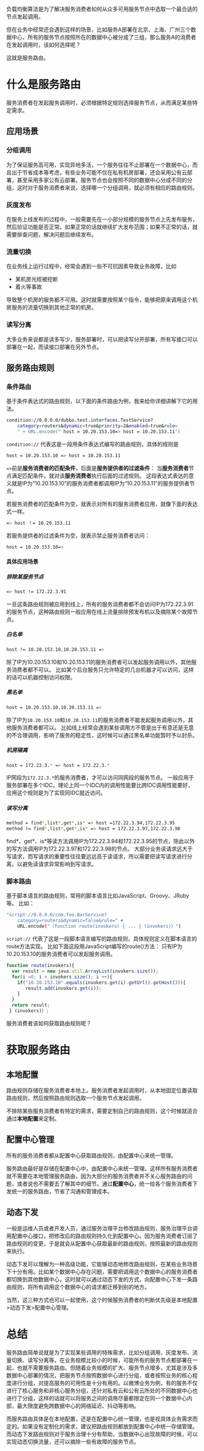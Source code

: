 负载均衡算法是为了解决服务消费者如何从众多可用服务节点中选取一个最合适的节点发起调用。

但在业务中经常还会遇到这样的场景，比如服务A部署在北京、上海、广州三个数据中心，所有的服务节点按照所在的数据中心被分成了三组，那么服务A的消费者在发起调用时，该如何选择呢？

这就是服务路由。

# 什么是服务路由
服务消费者在发起服务调用时，必须根据特定规则选择服务节点，从而满足某些特定需求。

## 应用场景

### 分组调用
为了保证服务高可用，实现异地多活，一个服务往往不止部署在一个数据中心，而且出于节省成本等考虑，有些业务可能不仅在私有机房部署，还会采用公有云部署，甚至采用多家公有云部署。服务节点也会按照不同的数据中心分成不同的分组，这时对于服务消费者来说，选择哪一个分组调用，就必须有相应的路由规则。

### 灰度发布
在服务上线发布的过程中，一般需要先在一小部分规模的服务节点上先发布服务，然后验证功能是否正常。如果正常的话就继续扩大发布范围；如果不正常的话，就需要排查问题，解决问题后继续发布。

### 流量切换
在业务线上运行过程中，经常会遇到一些不可抗因素导致业务故障，比如
- 某机房光缆被挖断
- 着火等事故

导致整个机房的服务都不可用。这时就需要按照某个指令，能够把原来调用这个机房服务的流量切换到其他正常的机房。

### 读写分离
大多业务来说都是读多写少，服务部署时，可以把读写分开部署，所有写接口可以部署在一起，而读接口部署在另外节点。

## 服务路由规则
### 条件路由
基于条件表达式的路由规则，以下面的条件路由为例，我来给你详细讲解下它的用法。

```bash
condition://0.0.0.0/dubbo.test.interfaces.TestService?
	category=routers&dynamic=true&priority=2&enabled=true&rule=
	" + URL.encode(" host = 10.20.153.10=> host = 10.20.153.11")
```
`condition://` 代表这是一段用条件表达式编写的路由规则，具体的规则是

```bash
host = 10.20.153.10 => host = 10.20.153.11
```
`=>`前是**服务消费者的匹配条件**，后面是**服务提供者的过滤条件**：
当**服务消费者**节点满足匹配条件，就对该**服务消费者**执行后面的过滤规则。
这段表达式表达的意义就是IP为“10.20.153.10”的服务消费者都调用IP为“10.20.153.11”的服务提供者节点。

若服务消费者的匹配条件为空，就表示对所有的服务消费者应用，就像下面的表达式一样。
```bash
=> host ！= 10.20.153.11
```
若服务提供者的过滤条件为空，就表示禁止服务消费者访问：
```bash
host = 10.20.153.10=>
```
#### 具体应用场景
##### 排除某服务节点
```bash
=> host != 172.22.3.91
```
一旦这条路由规则被应用到线上，所有的服务消费者都不会访问IP为172.22.3.91的服务节点，这种路由规则一般应用在线上流量排除预发布机以及摘除某个故障节点。

##### 白名单
```bash
host != 10.20.153.10,10.20.153.11 =>
```
除了IP为10.20.153.10和10.20.153.11的服务消费者可以发起服务调用以外，其他服务消费者都不可以。
比如某个后台服务只允许特定的几台机器才可以访问，这样的话可以机器控制访问权限。

##### 黑名单
```bash
host = 10.20.153.10,10.20.153.11 =>
```
除了IP为`10.20.153.10`和`10.20.153.11`的服务消费者不能发起服务调用以外，其他服务消费者都可以。
比如线上经常会遇到某些调用方不管是出于有意还是无意的不合理调用，影响了服务的稳定性，这时候可以通过黑名单功能暂时予以封杀。

##### 机房隔离

```bash
host = 172.22.3.* => host = 172.22.3.*
```
IP网段为`172.22.3.*`的服务消费者，才可以访问同网段的服务节点。
一般应用于服务部署在多个IDC，理论上同一个IDC内的调用性能要比跨IDC调用性能要好，应用这个规则是为了实现同IDC就近访问。

##### 读写分离
```bash
method = find*,list*,get*,is* => host =172.22.3.94,172.22.3.95
method != find*,list*,get*,is* => host = 172.22.3.97,172.22.3.98
```
find*、get*、is*等读方法调用IP为172.22.3.94和172.22.3.95的节点，除此以外的写方法调用IP为172.22.3.97和172.22.3.98的节点。
大部分业务读请求远大于写请求，而写请求的重要性往往要远远高于读请求，所以需要把读写请求进行分离，以避免读请求异常影响到写请求。

### 脚本路由
基于脚本语言的路由规则，常用的脚本语言比如JavaScript、Groovy、JRuby等。
比如：

```bash
"script://0.0.0.0/com.foo.BarService?
	category=routers&dynamic=false&rule=" + 
	URL.encode("（function route(invokers) { ... } (invokers)）")
```

`script://` 代表了这是一段脚本语言编写的路由规则，具体规则定义在脚本语言的route方法实现。
比如下面这段用JavaScript编写的route()方法：
只有IP为10.20.153.10的服务消费者可以发起服务调用。
```js
function route(invokers){
  var result = new java.util.ArrayList(invokers.size());
  for(i =0; i < invokers.size(); i ++){
    if("10.20.153.10".equals(invokers.get(i).getUrl().getHost())){ 
       result.add(invokers.get(i));
    } 
  }
  return result; 
 } (invokers)）;
```

服务消费者该如何获取路由规则呢？

# 获取服务路由

## 本地配置
路由规则存储在服务消费者本地上。服务消费者发起调用时，从本地固定位置读取路由规则，然后按照路由规则选取一个服务节点发起调用。

不排除某些服务消费者有特定的需求，需要定制自己的路由规则，这个时候就适合通过**本地配置**来定制。

## 配置中心管理
所有的服务消费者都从配置中心获取路由规则，由配置中心来统一管理。

服务路由最好是存储在配置中心中，由配置中心来统一管理。这样所有服务消费者就不需要在本地管理服务路由，因为大部分的服务消费者并不关心服务路由的问题，或者说也不需要去了解其中的细节。通过**配置中心**，统一给各个服务消费者下发统一的服务路由，节省了沟通和管理成本。

## 动态下发
一般是运维人员或者开发人员，通过服务治理平台修改路由规则，服务治理平台调用配置中心接口，把修改后的路由规则持久化到配置中心。因为服务消费者订阅了路由规则的变更，于是就会从配置中心获取最新的路由规则，按照最新的路由规则来执行。

动态下发可以理解为一种高级功能，它能够动态地修改路由规则，在某些业务场景下十分有用。比如某个数据中心存在问题，需要把调用这个数据中心的服务消费者都切换到其他数据中心，这时就可以通过动态下发的方式，向配置中心下发一条路由规则，将所有调用这个数据中心的请求都迁移到别的地方。

当然，这三种方式也可以一起使用，这个时候服务消费者的判断优先级是本地配置>动态下发>配置中心管理。

# 总结
服务路由简单说就是为了实现某些调用的特殊需求，比如分组调用、灰度发布、流量切换、读写分离等。在业务规模比较小的时候，可能所有的服务节点都部署在一起，也就不需要服务路由。但随着业务规模的扩大、服务节点增多，尤其是涉及多数据中心部署的情况，把服务节点按照数据中心进行分组，或者按照业务的核心程度进行分组，对提高服务的可用性是十分有用的。以微博业务为例，有的服务不仅进行了核心服务和非核心服务分组，还针对私有云和公有云所处的不同数据中心也进行了分组，这样的话就可以将服务之间的调用尽量都限定在同一个数据中心内部，最大限度避免跨数据中心的网络延迟、抖动等影响。

而服务路由具体是在本地配置，还是在配置中心统一管理，也是视具体业务需求而定的。如果没有定制化的需求，建议把路由规则都放到配置中心中统一存储管理。而动态下发路由规则对于服务治理十分有帮助，当数据中心出现故障的时候，可以实现动态切换流量，还可以摘除一些有故障的服务节点。